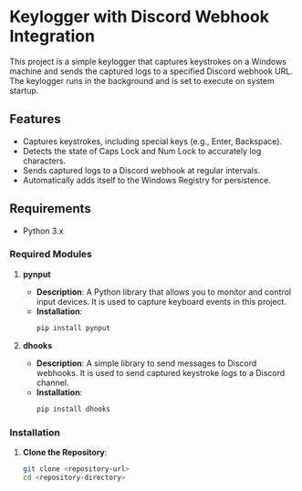 # Keylogger with Discord Webhook Integration

This project is a simple keylogger that captures keystrokes on a Windows machine and sends the captured logs to a specified Discord webhook URL. The keylogger runs in the background and is set to execute on system startup.

## Features

- Captures keystrokes, including special keys (e.g., Enter, Backspace).
- Detects the state of Caps Lock and Num Lock to accurately log characters.
- Sends captured logs to a Discord webhook at regular intervals.
- Automatically adds itself to the Windows Registry for persistence.

## Requirements

- Python 3.x

### Required Modules

1. **pynput**
   - **Description**: A Python library that allows you to monitor and control input devices. It is used to capture keyboard events in this project.
   - **Installation**:
     ```bash
     pip install pynput
     ```

2. **dhooks**
   - **Description**: A simple library to send messages to Discord webhooks. It is used to send captured keystroke logs to a Discord channel.
   - **Installation**:
     ```bash
     pip install dhooks
     ```

### Installation

1. **Clone the Repository**:
   ```bash
   git clone <repository-url>
   cd <repository-directory>
